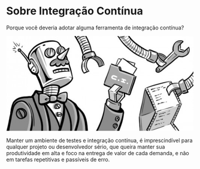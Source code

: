 # Sobre Integração Contínua

Porque você deveria adotar alguma ferramenta de integração contínua?

![Robô de CI](assets/robo.jpg)

Manter um ambiente de testes e integração contínua, é imprescindível para qualquer projeto ou desenvolvedor
sério, que queira manter sua produtividade em alta e foco na entrega de valor de cada demanda, e não em tarefas
repetitivas e passíveis de erro.
